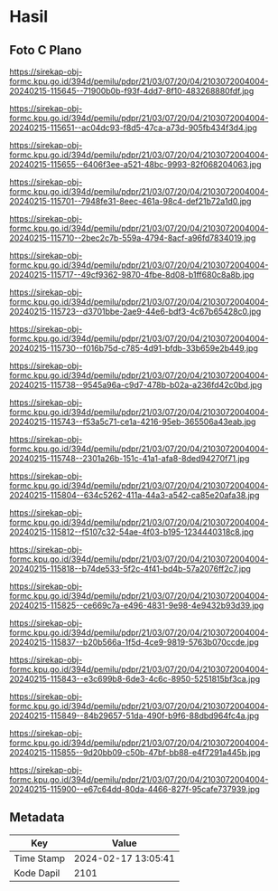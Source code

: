 # Hasil

## Foto C Plano

https://sirekap-obj-formc.kpu.go.id/394d/pemilu/pdpr/21/03/07/20/04/2103072004004-20240215-115645--71900b0b-f93f-4dd7-8f10-483268880fdf.jpg

https://sirekap-obj-formc.kpu.go.id/394d/pemilu/pdpr/21/03/07/20/04/2103072004004-20240215-115651--ac04dc93-f8d5-47ca-a73d-905fb434f3d4.jpg

https://sirekap-obj-formc.kpu.go.id/394d/pemilu/pdpr/21/03/07/20/04/2103072004004-20240215-115655--6406f3ee-a521-48bc-9993-82f068204063.jpg

https://sirekap-obj-formc.kpu.go.id/394d/pemilu/pdpr/21/03/07/20/04/2103072004004-20240215-115701--7948fe31-8eec-461a-98c4-def21b72a1d0.jpg

https://sirekap-obj-formc.kpu.go.id/394d/pemilu/pdpr/21/03/07/20/04/2103072004004-20240215-115710--2bec2c7b-559a-4794-8acf-a96fd7834019.jpg

https://sirekap-obj-formc.kpu.go.id/394d/pemilu/pdpr/21/03/07/20/04/2103072004004-20240215-115717--49cf9362-9870-4fbe-8d08-b1ff680c8a8b.jpg

https://sirekap-obj-formc.kpu.go.id/394d/pemilu/pdpr/21/03/07/20/04/2103072004004-20240215-115723--d3701bbe-2ae9-44e6-bdf3-4c67b65428c0.jpg

https://sirekap-obj-formc.kpu.go.id/394d/pemilu/pdpr/21/03/07/20/04/2103072004004-20240215-115730--f016b75d-c785-4d91-bfdb-33b659e2b449.jpg

https://sirekap-obj-formc.kpu.go.id/394d/pemilu/pdpr/21/03/07/20/04/2103072004004-20240215-115738--9545a96a-c9d7-478b-b02a-a236fd42c0bd.jpg

https://sirekap-obj-formc.kpu.go.id/394d/pemilu/pdpr/21/03/07/20/04/2103072004004-20240215-115743--f53a5c71-ce1a-4216-95eb-365506a43eab.jpg

https://sirekap-obj-formc.kpu.go.id/394d/pemilu/pdpr/21/03/07/20/04/2103072004004-20240215-115748--2301a26b-151c-41a1-afa8-8ded94270f71.jpg

https://sirekap-obj-formc.kpu.go.id/394d/pemilu/pdpr/21/03/07/20/04/2103072004004-20240215-115804--634c5262-411a-44a3-a542-ca85e20afa38.jpg

https://sirekap-obj-formc.kpu.go.id/394d/pemilu/pdpr/21/03/07/20/04/2103072004004-20240215-115812--f5107c32-54ae-4f03-b195-1234440318c8.jpg

https://sirekap-obj-formc.kpu.go.id/394d/pemilu/pdpr/21/03/07/20/04/2103072004004-20240215-115818--b74de533-5f2c-4f41-bd4b-57a2076ff2c7.jpg

https://sirekap-obj-formc.kpu.go.id/394d/pemilu/pdpr/21/03/07/20/04/2103072004004-20240215-115825--ce669c7a-e496-4831-9e98-4e9432b93d39.jpg

https://sirekap-obj-formc.kpu.go.id/394d/pemilu/pdpr/21/03/07/20/04/2103072004004-20240215-115837--b20b566a-1f5d-4ce9-9819-5763b070ccde.jpg

https://sirekap-obj-formc.kpu.go.id/394d/pemilu/pdpr/21/03/07/20/04/2103072004004-20240215-115843--e3c699b8-6de3-4c6c-8950-5251815bf3ca.jpg

https://sirekap-obj-formc.kpu.go.id/394d/pemilu/pdpr/21/03/07/20/04/2103072004004-20240215-115849--84b29657-51da-490f-b9f6-88dbd964fc4a.jpg

https://sirekap-obj-formc.kpu.go.id/394d/pemilu/pdpr/21/03/07/20/04/2103072004004-20240215-115855--9d20bb09-c50b-47bf-bb88-e4f7291a445b.jpg

https://sirekap-obj-formc.kpu.go.id/394d/pemilu/pdpr/21/03/07/20/04/2103072004004-20240215-115900--e67c64dd-80da-4466-827f-95cafe737939.jpg


## Metadata

| Key        | Value               |
| ---------- | ------------------- |
| Time Stamp | 2024-02-17 13:05:41 |
| Kode Dapil | 2101                |



